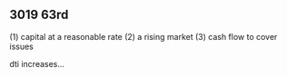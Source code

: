 ## 3019 63rd

(1) capital at a reasonable rate
(2) a rising market
(3) cash flow to cover issues

dti increases...

